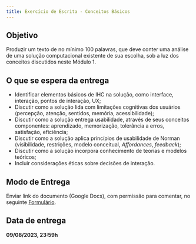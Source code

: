 ```yaml
---
title: Exercício de Escrita - Conceitos Básicos
---
```


## Objetivo

Produzir um texto de no mínimo 100 palavras, que deve conter uma análise de uma solução computacional existente de sua escolha, sob a luz dos conceitos discutidos neste Módulo 1.

## O que se espera da entrega

* Identificar elementos básicos de IHC na solução, como interface, interação, pontos de interação, UX;
* Discutir como a solução lida com limitações cognitivas dos usuários (percepção, atenção, sentidos, memória, acessibilidade);
* Discutir como a solução entrega usabilidade, através de seus conceitos componentes: aprendizado, memorização, tolerância a erros, satisfação, eficiência;
* Discutir como a solução aplica princípios de usabilidade de Norman (visibilidade, restrições, modelo conceitual, _Affordances_, _feedback_);
* Discutir como a solução incorpora conhecimento de teorias e modelos teóricos;
* Incluir considerações éticas sobre decisões de interação.

## Modo de Entrega

Enviar link do documento (Google Docs), com permissão para comentar, no seguinte [Formulário](https://forms.gle/gGo7iiFfHH1C7EXC7).

## Data de entrega

**09/08/2023, 23:59h**
